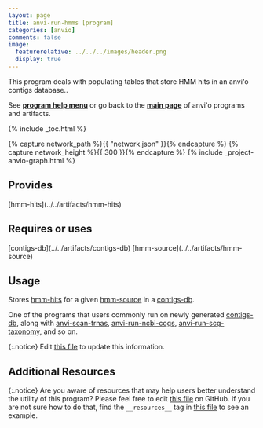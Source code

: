 ```yaml
---
layout: page
title: anvi-run-hmms [program]
categories: [anvio]
comments: false
image:
  featurerelative: ../../../images/header.png
  display: true
---
```


This program deals with populating tables that store HMM hits in an anvi&#x27;o contigs database..

See **[program help menu](../../../vignette#anvi-run-hmms)** or go back to the **[main page](../../)** of anvi'o programs and artifacts.


{% include _toc.html %}
<div id="svg" class="subnetwork"></div>
{% capture network_path %}{{ "network.json" }}{% endcapture %}
{% capture network_height %}{{ 300 }}{% endcapture %}
{% include _project-anvio-graph.html %}


## Provides

<p style="text-align: left" markdown="1"><span class="artifact-p">[hmm-hits](../../artifacts/hmm-hits)</span></p>

## Requires or uses

<p style="text-align: left" markdown="1"><span class="artifact-r">[contigs-db](../../artifacts/contigs-db)</span> <span class="artifact-r">[hmm-source](../../artifacts/hmm-source)</span></p>

## Usage


Stores <span class="artifact-n">[hmm-hits](/software/anvio/help/artifacts/hmm-hits)</span> for a given <span class="artifact-n">[hmm-source](/software/anvio/help/artifacts/hmm-source)</span> in a <span class="artifact-n">[contigs-db](/software/anvio/help/artifacts/contigs-db)</span>.

One of the programs that users commonly run on newly generated <span class="artifact-n">[contigs-db](/software/anvio/help/artifacts/contigs-db)</span>, along with <span class="artifact-n">[anvi-scan-trnas](/software/anvio/help/programs/anvi-scan-trnas)</span>, <span class="artifact-n">[anvi-run-ncbi-cogs](/software/anvio/help/programs/anvi-run-ncbi-cogs)</span>, <span class="artifact-n">[anvi-run-scg-taxonomy](/software/anvio/help/programs/anvi-run-scg-taxonomy)</span>, and so on.


{:.notice}
Edit [this file](https://github.com/merenlab/anvio/tree/master/anvio/docs/programs/anvi-run-hmms.md) to update this information.


## Additional Resources



{:.notice}
Are you aware of resources that may help users better understand the utility of this program? Please feel free to edit [this file](https://github.com/merenlab/anvio/tree/master/bin/anvi-run-hmms) on GitHub. If you are not sure how to do that, find the `__resources__` tag in [this file](https://github.com/merenlab/anvio/blob/master/bin/anvi-interactive) to see an example.
